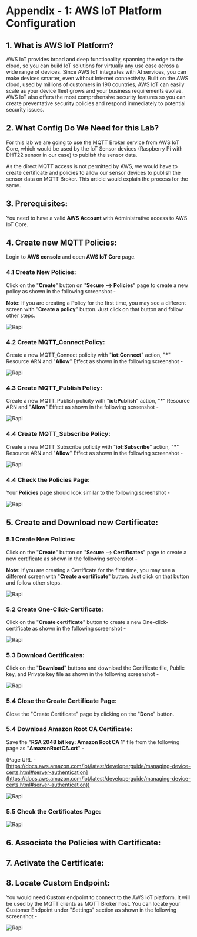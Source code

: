 # Appendix - 1: AWS IoT Platform Configuration

## 1. What is AWS IoT Platform?
AWS IoT provides broad and deep functionality, spanning the edge to the cloud, so you can build IoT solutions for virtually any use case across a wide range of devices. Since AWS IoT integrates with AI services, you can make devices smarter, even without Internet connectivity. Built on the AWS cloud, used by millions of customers in 190 countries, AWS IoT can easily scale as your device fleet grows and your business requirements evolve. AWS IoT also offers the most comprehensive security features so you can create preventative security policies and respond immediately to potential security issues.


## 2. What Config Do We Need for this Lab?

For this lab we are going to use the MQTT Broker service from AWS IoT Core, which would be used by the IoT Sensor devices (Raspberry Pi with DHT22 sensor in our case) to publish the sensor data.

As the direct MQTT access is not permitted by AWS, we would have to create certificate and policies to allow our sensor devices to publish the sensor data on MQTT Broker. This article would explain the process for the same.

## 3. Prerequisites:

You need to have a valid **AWS Account** with Administrative access to AWS IoT Core.

## 4. Create new MQTT Policies:

Login to **AWS console** and open **AWS IoT Core** page.

### 4.1 Create New Policies:

Click on the "**Create**" button on "**Secure --> Policies**" page to create a new policy as shown in the following screenshot -

**Note:** If you are creating a Policy for the first time, you may see a different screen with "**Create a policy**" button. Just click on that button and follow other steps.

![Rapi](https://raw.githubusercontent.com/pradeesi/HybridCloudApp/master/HybridCloudApp/Documentation/images/new_policy.png)

### 4.2 Create MQTT_Connect Policy:

Create a new MQTT_Connect policity with "**iot:Connect**" action, "**\***" Resource ARN and "**Allow**" Effect as shown in the following screenshot - 

![Rapi](https://raw.githubusercontent.com/pradeesi/HybridCloudApp/master/HybridCloudApp/Documentation/images/MQTT_Connect.png)

### 4.3 Create MQTT_Publish Policy:

Create a new MQTT_Publish policity with "**iot:Publish**" action, "**\***" Resource ARN and "**Allow**" Effect as shown in the following screenshot -

![Rapi](https://raw.githubusercontent.com/pradeesi/HybridCloudApp/master/HybridCloudApp/Documentation/images/MQTT_Publish.png)

### 4.4 Create MQTT_Subscribe Policy:

Create a new MQTT_Subscribe policity with "**iot:Subscribe**" action, "**\***" Resource ARN and "**Allow**" Effect as shown in the following screenshot -

![Rapi](https://raw.githubusercontent.com/pradeesi/HybridCloudApp/master/HybridCloudApp/Documentation/images/MQTT_Subscribe.png)

### 4.4 Check the Policies Page:

Your **Policies** page should look similar to the following screenshot -

![Rapi](https://raw.githubusercontent.com/pradeesi/HybridCloudApp/master/HybridCloudApp/Documentation/images/new_policies_final.png)

## 5. Create and Download new Certificate:

### 5.1 Create New Policies:

Click on the "**Create**" button on "**Secure --> Certificates**" page to create a new certificate as shown in the following screenshot -

**Note:** If you are creating a Certificate for the first time, you may see a different screen with "**Create a certificate**" button. Just click on that button and follow other steps.

![Rapi](https://raw.githubusercontent.com/pradeesi/HybridCloudApp/master/HybridCloudApp/Documentation/images/new_certificate.png)

### 5.2 Create One-Click-Certificate:

Click on the "**Create certificate**" button to create a new One-click-certificate as shown in the following screenshot -

![Rapi](https://raw.githubusercontent.com/pradeesi/HybridCloudApp/master/HybridCloudApp/Documentation/images/one-click-certificate.png)

### 5.3 Download Certificates:

Click on the "**Download**" buttons and download the Certificate file, Public key, and Private key file as shown in the following screenshot -

![Rapi](https://raw.githubusercontent.com/pradeesi/HybridCloudApp/master/HybridCloudApp/Documentation/images/Download_cert.png)

### 5.4 Close the Create Certificate Page:

Close the "Create Certificate" page by clicking on the "**Done**" button.

### 5.4 Download Amazon Root CA Certificate:

Save the "**RSA 2048 bit key: Amazon Root CA 1**" file from the following page as "**AmazonRootCA.crt**" -

(Page URL - [https://docs.aws.amazon.com/iot/latest/developerguide/managing-device-certs.html#server-authentication](https://docs.aws.amazon.com/iot/latest/developerguide/managing-device-certs.html#server-authentication))

![Rapi](https://raw.githubusercontent.com/pradeesi/HybridCloudApp/master/HybridCloudApp/Documentation/images/AWS_Root_CA.png)

### 5.5 Check the Certificates Page:


![Rapi](https://raw.githubusercontent.com/pradeesi/HybridCloudApp/master/HybridCloudApp/Documentation/images/certificate_page.png)



## 6. Associate the Policies with Certificate:



## 7. Activate the Certificate:

## 8. Locate Custom Endpoint:

You would need Custom endpoint to connect to the AWS IoT platform. It will be used by the MQTT clients as MQTT Broker host. You can locate your Customer Endpoint under "Settings" section as shown in the following screenshot -

![Rapi](https://raw.githubusercontent.com/pradeesi/HybridCloudApp/master/HybridCloudApp/Documentation/images/custom_endpoint.png)





